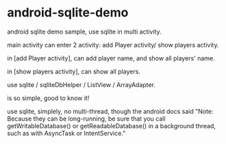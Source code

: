 # android-sqlite-demo

android sqlite demo sample, use sqlite in multi activity.

main activity can enter 2 activity: add Player activity/ show players activity.

in [add Player activity], can add player name, and show all players' name.

in [show players activity], can show all players.

use sqlite / sqliteDbHelper / ListView / ArrayAdapter.

is so simple, good to know it!

use sqlite, simplely, no multi-thread, though the android docs said "Note: Because they can be long-running, be sure that you call getWritableDatabase() or getReadableDatabase() in a background thread, such as with AsyncTask or IntentService."

